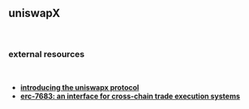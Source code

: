 ## uniswapX

<br>

### external resources

<br>

* **[introducing the uniswapx protocol](https://blog.uniswap.org/uniswapx-protocol)**
* **[erc-7683: an interface for cross-chain trade execution systems](https://www.erc7683.org/)**
